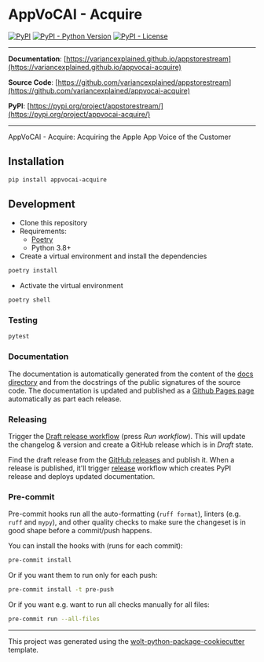 # AppVoCAI - Acquire

[![PyPI](https://img.shields.io/pypi/v/appstorestream?style=flat-square)](https://pypi.python.org/pypi/appvocai-acquire/)
[![PyPI - Python Version](https://img.shields.io/pypi/pyversions/appstorestream?style=flat-square)](https://pypi.python.org/pypi/appvocai-acquire/)
[![PyPI - License](https://img.shields.io/pypi/l/appstorestream?style=flat-square)](https://pypi.python.org/pypi/appvocai-acquire/)


---

**Documentation**: [https://variancexplained.github.io/appstorestream](https://variancexplained.github.io/appvocai-acquire)

**Source Code**: [https://github.com/variancexplained/appstorestream](https://github.com/variancexplained/appvocai-acquire)

**PyPI**: [https://pypi.org/project/appstorestream/](https://pypi.org/project/appvocai-acquire/)

---

AppVoCAI - Acquire: Acquiring the Apple App Voice of the Customer

## Installation

```sh
pip install appvocai-acquire
```

## Development

* Clone this repository
* Requirements:
  * [Poetry](https://python-poetry.org/)
  * Python 3.8+
* Create a virtual environment and install the dependencies

```sh
poetry install
```

* Activate the virtual environment

```sh
poetry shell
```

### Testing

```sh
pytest
```

### Documentation

The documentation is automatically generated from the content of the [docs directory](https://github.com/variancexplained/appstorestream/tree/master/docs) and from the docstrings
 of the public signatures of the source code. The documentation is updated and published as a [Github Pages page](https://pages.github.com/) automatically as part each release.

### Releasing

Trigger the [Draft release workflow](https://github.com/variancexplained/appstorestream/actions/workflows/draft_release.yml)
(press _Run workflow_). This will update the changelog & version and create a GitHub release which is in _Draft_ state.

Find the draft release from the
[GitHub releases](https://github.com/variancexplained/appstorestream/releases) and publish it. When
 a release is published, it'll trigger [release](https://github.com/variancexplained/appstorestream/blob/master/.github/workflows/release.yml) workflow which creates PyPI
 release and deploys updated documentation.

### Pre-commit

Pre-commit hooks run all the auto-formatting (`ruff format`), linters (e.g. `ruff` and `mypy`), and other quality
 checks to make sure the changeset is in good shape before a commit/push happens.

You can install the hooks with (runs for each commit):

```sh
pre-commit install
```

Or if you want them to run only for each push:

```sh
pre-commit install -t pre-push
```

Or if you want e.g. want to run all checks manually for all files:

```sh
pre-commit run --all-files
```

---

This project was generated using the [wolt-python-package-cookiecutter](https://github.com/woltapp/wolt-python-package-cookiecutter) template.
